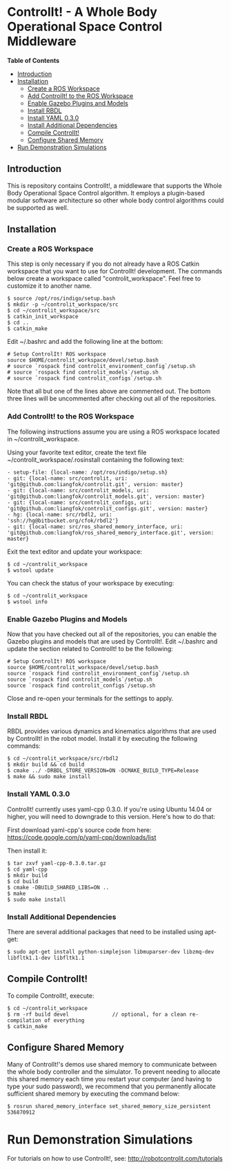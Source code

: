 # ControlIt! - A Whole Body Operational Space Control Middleware #

**Table of Contents**

  * [Introduction](#introduction)
  * [Installation](#installation)
    * [Create a ROS Workspace](#create-a-ros-workspace)
    * [Add ControlIt! to the ROS Workspace](#add-controlit-to-the-ros-workspace)
    * [Enable Gazebo Plugins and Models](#enable-gazebo-plugins-and-models)
    * [Install RBDL](#install-rbdl)
    * [Install YAML 0.3.0](#install-yaml-030)
    * [Install Additional Dependencies](#install-additional-dependencies)
    * [Compile ControlIt!](#compile-controlit)
    * [Configure Shared Memory](#configure-shared-memory)
  * [Run Demonstration Simulations](#run-demonstration-simulations)

## Introduction ##

This is repository contains ControlIt!, a middleware that supports the Whole
Body Operational Space Control algorithm. It employs a plugin-based modular
software architecture so other whole body control algorithms could be
supported as well.

## Installation ##

### Create a ROS Workspace ###

This step is only necessary if you do not already have a ROS Catkin workspace that you want to use for ControlIt! development. The commands below create a workspace called "controlit_workspace". Feel free to customize it to another name.

    $ source /opt/ros/indigo/setup.bash
    $ mkdir -p ~/controlit_workspace/src
    $ cd ~/controlit_workspace/src
    $ catkin_init_workspace
    $ cd ..
    $ catkin_make

Edit ~/.bashrc and add the following line at the bottom:

    # Setup ControlIt! ROS workspace
    source $HOME/controlit_workspace/devel/setup.bash
    # source `rospack find controlit_environment_config`/setup.sh
    # source `rospack find controlit_models`/setup.sh
    # source `rospack find controlit_configs`/setup.sh

Note that all but one of the lines above are commented out. The bottom three lines will be uncommented after checking out all of the repositories.

### Add ControlIt! to the ROS Workspace ###

The following instructions assume you are using a ROS workspace located in ~/controlit_workspace.

Using your favorite text editor, create the text file ~/controlit_workspace/.rosinstall containing the following text:

    - setup-file: {local-name: /opt/ros/indigo/setup.sh}
    - git: {local-name: src/controlit, uri: 'git@github.com:liangfok/controlit.git', version: master}
    - git: {local-name: src/controlit_models, uri: 'git@github.com:liangfok/controlit_models.git', version: master}
    - git: {local-name: src/controlit_configs, uri: 'git@github.com:liangfok/controlit_configs.git', version: master}
    - hg: {local-name: src/rbdl2, uri: 'ssh://hg@bitbucket.org/cfok/rbdl2'}
    - git: {local-name: src/ros_shared_memory_interface, uri: 'git@github.com:liangfok/ros_shared_memory_interface.git', version: master}

Exit the text editor and update your workspace:

    $ cd ~/controlit_workspace
    $ wstool update

You can check the status of your workspace by executing:

    $ cd ~/controlit_workspace
    $ wstool info

### Enable Gazebo Plugins and Models ###

Now that you have checked out all of the repositories, you can enable the Gazebo plugins and models that are used by ControlIt!. Edit ~/.bashrc and update the section related to ControlIt! to be the following:

    # Setup ControlIt! ROS workspace
    source $HOME/controlit_workspace/devel/setup.bash
    source `rospack find controlit_environment_config`/setup.sh
    source `rospack find controlit_models`/setup.sh
    source `rospack find controlit_configs`/setup.sh

Close and re-open your terminals for the settings to apply.

### Install RBDL ###

RBDL provides various dynamics and kinematics algorithms that are used by
ControlIt! in the robot model. Install it by executing the following commands:

    $ cd ~/controlit_workspace/src/rbdl2
    $ mkdir build && cd build
    $ cmake ../ -DRBDL_STORE_VERSION=ON -DCMAKE_BUILD_TYPE=Release
    $ make && sudo make install

### Install YAML 0.3.0 ###

ControlIt! currently uses yaml-cpp 0.3.0. If you're using Ubuntu 14.04 or higher, you will need to downgrade to this version. Here's how to do that:

First download yaml-cpp's source code from here: https://code.google.com/p/yaml-cpp/downloads/list

Then install it:

    $ tar zxvf yaml-cpp-0.3.0.tar.gz
    $ cd yaml-cpp
    $ mkdir build
    $ cd build
    $ cmake -DBUILD_SHARED_LIBS=ON ..
    $ make
    $ sudo make install

### Install Additional Dependencies ###

There are several additional packages that need to be installed using apt-get:

    $ sudo apt-get install python-simplejson libmuparser-dev libzmq-dev libfltk1.1-dev libfltk1.1

## Compile ControlIt! ##

To compile ControlIt!, execute:

    $ cd ~/controlit_workspace
    $ rm -rf build devel              // optional, for a clean re-compilation of everything
    $ catkin_make

## Configure Shared Memory ##

Many of ControlIt!'s demos use shared memory to communicate between the whole body controller and the simulator. To prevent needing to allocate this shared memory each time you restart your computer (and having to type your sudo password), we recommend that you permanently allocate sufficient shared memory by executing the command below:

    $ rosrun shared_memory_interface set_shared_memory_size_persistent 536870912

# Run Demonstration Simulations #

For tutorials on how to use ControlIt!, see: http://robotcontrolit.com/tutorials